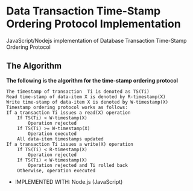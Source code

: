 # Data Transaction Time-Stamp Ordering Protocol Implementation
JavaScript/Nodejs implementation of Database Transaction Time-Stamp Ordering Protocol

## The Algorithm
**The following is the algorithm for the time-stamp ordering protocol**

	The timestamp of transaction  Ti is denoted as TS(Ti)
	Read time-stamp of data-item X is denoted by R-timestamp(X)
	Write time-stamp of data-item X is denoted by W-timestamp(X)
	Timestamp ordering protocol works as follows:
	If a transaction Ti issues a read(X) operation
		If TS(Ti) < W-timestamp(X)
			Operation rejected
		If TS(Ti) >= W-timestamp(X)
			Operation executed
		All data-item timestamps updated
	If a transaction Ti issues a write(X) operation
		If TS(Ti) < R-timestamp(X)
			Operation rejected
		If TS(Ti) < W-timestamp(X)
			Operation rejected and Ti rolled back
		Otherwise, operation executed

- IMPLEMENTED WITH: Node.js (JavaScript)

